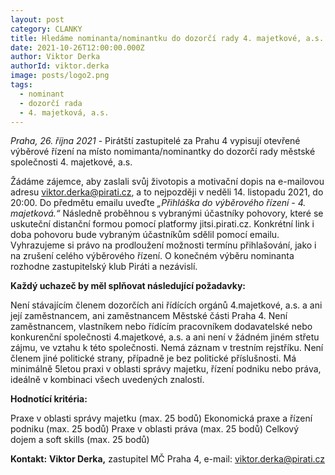 ```yaml
---
layout: post
category: CLANKY
title: Hledáme nominanta/nominantku do dozorčí rady 4. majetkové, a.s.
date: 2021-10-26T12:00:00.000Z
author: Viktor Derka
authorId: viktor.derka
image: posts/logo2.png
tags:
  - nominant
  - dozorčí rada
  - 4. majetková, a.s.
---
```


*Praha, 26. října 2021* - Pirátští zastupitelé za Prahu 4 vypisují otevřené výběrové řízení na místo nomimanta/nominantky do dozorčí rady městské společnosti 4. majetkové, a.s.

Žádáme zájemce, aby zaslali svůj životopis a motivační dopis na e-mailovou adresu viktor.derka@pirati.cz, a to nejpozději v neděli 14. listopadu 2021, do 20:00. Do předmětu emailu uveďte *„Přihláška do výběrového řízení - 4. majetková.“* Následně proběhnou s vybranými účastníky pohovory, které se uskuteční distanční formou pomocí platformy jitsi.pirati.cz. Konkrétní link i doba pohovoru bude vybraným účastníkům sdělil pomocí emailu.
Vyhrazujeme si právo na prodloužení možnosti termínu přihlašování, jako i na zrušení celého výběrového řízení. O konečném výběru nominanta rozhodne zastupitelský klub Piráti a nezávislí.

**Každý uchazeč by měl splňovat následující požadavky:**

Není stávajícím členem dozorčích ani řídících orgánů 4.majetkové, a.s. a ani její zaměstnancem, ani zaměstnancem Městské části Praha 4. Není zaměstnancem, vlastníkem nebo řídícím pracovníkem dodavatelské nebo konkurenční společnosti 4.majetkové, a.s. a ani není v žádném jiném střetu zájmu, ve vztahu k této společnosti.
Nemá záznam v trestním rejstříku.
Není členem jiné politické strany, případně je bez politické příslušnosti.
Má minimálně 5letou praxi v oblasti správy majetku, řízení podniku nebo práva, ideálně v kombinaci všech uvedených znalostí.

**Hodnotící kritéria:**

Praxe v oblasti správy majetku (max. 25 bodů)
Ekonomická praxe a řízení podniku (max. 25 bodů)
Praxe v oblasti práva (max. 25 bodů)
Celkový dojem a soft skills (max. 25 bodů)


**Kontakt:**
**Viktor Derka,** zastupitel MČ Praha 4, e-mail: viktor.derka@pirati.cz
